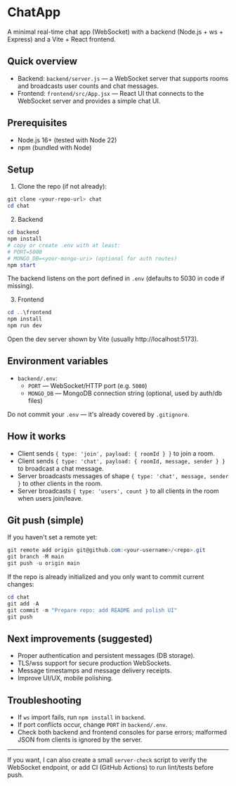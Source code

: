 # ChatApp

A minimal real-time chat app (WebSocket) with a backend (Node.js + ws + Express) and a Vite + React frontend.

## Quick overview
- Backend: `backend/server.js` — a WebSocket server that supports rooms and broadcasts user counts and chat messages.
- Frontend: `frontend/src/App.jsx` — React UI that connects to the WebSocket server and provides a simple chat UI.

## Prerequisites
- Node.js 16+ (tested with Node 22)
- npm (bundled with Node)

## Setup
1. Clone the repo (if not already):

```powershell
git clone <your-repo-url> chat
cd chat
```

2. Backend

```powershell
cd backend
npm install
# copy or create .env with at least:
# PORT=5000
# MONGO_DB=<your-mongo-uri> (optional for auth routes)
npm start
```

The backend listens on the port defined in `.env` (defaults to 5030 in code if missing).

3. Frontend

```powershell
cd ..\frontend
npm install
npm run dev
```

Open the dev server shown by Vite (usually http://localhost:5173).

## Environment variables
- `backend/.env`:
  - `PORT` — WebSocket/HTTP port (e.g. `5000`)
  - `MONGO_DB` — MongoDB connection string (optional, used by auth/db files)

Do not commit your `.env` — it's already covered by `.gitignore`.

## How it works
- Client sends `{ type: 'join', payload: { roomId } }` to join a room.
- Client sends `{ type: 'chat', payload: { roomId, message, sender } }` to broadcast a chat message.
- Server broadcasts messages of shape `{ type: 'chat', message, sender }` to other clients in the room.
- Server broadcasts `{ type: 'users', count }` to all clients in the room when users join/leave.

## Git push (simple)
If you haven't set a remote yet:

```powershell
git remote add origin git@github.com:<your-username>/<repo>.git
git branch -M main
git push -u origin main
```

If the repo is already initialized and you only want to commit current changes:

```powershell
cd chat
git add -A
git commit -m "Prepare repo: add README and polish UI"
git push
```

## Next improvements (suggested)
- Proper authentication and persistent messages (DB storage).
- TLS/wss support for secure production WebSockets.
- Message timestamps and message delivery receipts.
- Improve UI/UX, mobile polishing.

## Troubleshooting
- If `ws` import fails, run `npm install` in `backend`.
- If port conflicts occur, change `PORT` in `backend/.env`.
- Check both backend and frontend consoles for parse errors; malformed JSON from clients is ignored by the server.

---
If you want, I can also create a small `server-check` script to verify the WebSocket endpoint, or add CI (GitHub Actions) to run lint/tests before push.
